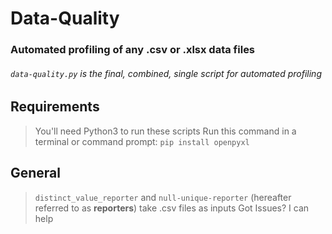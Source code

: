 # Data-Quality
### Automated profiling of any .csv or .xlsx data files

###### `data-quality.py` is the final, combined, single script for automated profiling

## Requirements
> You'll need Python3 to run these scripts
> Run this command in a terminal or command prompt:
> `pip install openpyxl`

## General
> `distinct_value_reporter` and `null-unique-reporter` (hereafter referred to as __reporters__) take .csv files as inputs
> Got Issues? I can help
